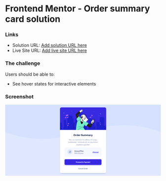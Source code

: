# Frontend Mentor - Order summary card solution

### Links

- Solution URL: [Add solution URL here](https://your-solution-url.com)
- Live Site URL: [Add live site URL here](https://gabyeager.github.io/Front-End-Mentor-Challenges/Newbie/order-summary-component-main/)

### The challenge

Users should be able to:

- See hover states for interactive elements

### Screenshot

![](./design/screenshot.png)


